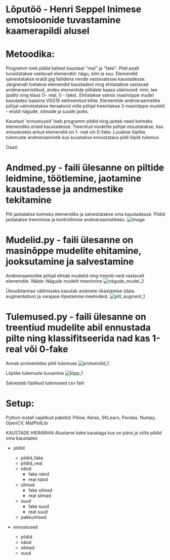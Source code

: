 # Lõputöö - Henri Seppel Inimese emotsioonide tuvastamine kaamerapildi alusel

# Metoodika:
Programm loeb pildid kahest kaustast "real" ja "fake". Pildi pealt tuvastatakse vastavad elemendid: nägu, silm ja suu. Elemendid salvestatakse eraldi jpg failidena nende vastavatesse kaustadesse. Järgnevalt loetakse elemendid kaustadest ning ehitatatkse vastavad andmeraamistikud, andes elementide piltidele kaasa väärtused: nimi, tee (path) ning klass (1- real, 0 - fake). Ehitatakse valmis masinõppe mudel kasutades baasina VGG16 eeltreenitud kihte. Elementide andmeraamistike põhjal valmistatakse iteraatorid mille põhjal treenitakse 3 masinõppe mudelit - eraldi nägude, silmade ja suude jaoks.

Kaustast 'ennustused' loeb programm pildid ning jaotab need kolmeks elemendiks erlaid kaustadesse. Treenitud mudelite põhjal otsustatakse, kas ennustustes antud elemendid on 1- real või 0-fake. Luuakse lõplike tulemuste andmeraamistik kus kuvatakse ennustatava pildi lõplik tulemus.

Osad:

# Andmed.py - faili ülesanne on piltide leidmine, töötlemine, jaotamine kaustadesse ja andmestike tekitamine

Pilt jaotatakse kolmeks elemendiks ja salvestatakse oma kaustadesse. Pildid jaotatakse treenimise ja kontrollimise andmeraamistikeks.
![image](https://user-images.githubusercontent.com/58773522/205363251-ed57cf32-2f9f-4eab-8cac-94f7806f560c.png)

# Mudelid.py - faili ülesanne on masinõppe mudelite ehitamine, jooksutamine ja salvestamine

Andmeraamistike põhjal ehitab mudelid ning treenib neid vastavalt elemendile.
Näide: Nägude mudelit treenimine
![nägude_mudel_2](https://user-images.githubusercontent.com/58773522/205363697-fdcaf075-2964-4de8-ac70-1a8b3182f7f6.JPG)

Ülesobitamise vältimiseks kasutab andmete rikastamise (data augmentation) ja varajase lõpetamise meetodeid.
![pilt_augment_1](https://user-images.githubusercontent.com/58773522/205363905-1571f1cf-2106-4a30-91ad-af91cd8beb88.JPG)

# Tulemused.py - faili ülesanne on treentiud mudelite abil ennustada pilte ning klassifitseerida nad kas 1-real või 0-fake

Annab protsentides pildi tulemuse
![protsendid_1](https://user-images.githubusercontent.com/58773522/205364269-a5374376-7d33-4d58-9d29-dbc753337616.PNG)


Lõplike tulemuste kuvamine
![lõpp_1](https://user-images.githubusercontent.com/58773522/205364213-8c4e7235-6a7f-49ad-89d4-20666240513b.PNG)

Salvestab lõplikud tulemused csv faili



# Setup:
Python install vajalikud paketid: Pillow, Keras, SKLearn, Pandas, Numpy, OpenCV, MatPlotLib

KAUSTADE HIERARHIA
Alustame kahe kaustaga kus on päris ja võlts pildid oma kaustades

- pildid
    - pildid_fake
    - pildid_real
    - näod
        - fake näod
        - real näod
    - silmad
        - fake silmad
        - real silmad
    - suud
        - fake suud
        - real suud
    - pakkumised
    
- ennustused
    - pildid
    - näod
    - silmad
    - suud
    
    
